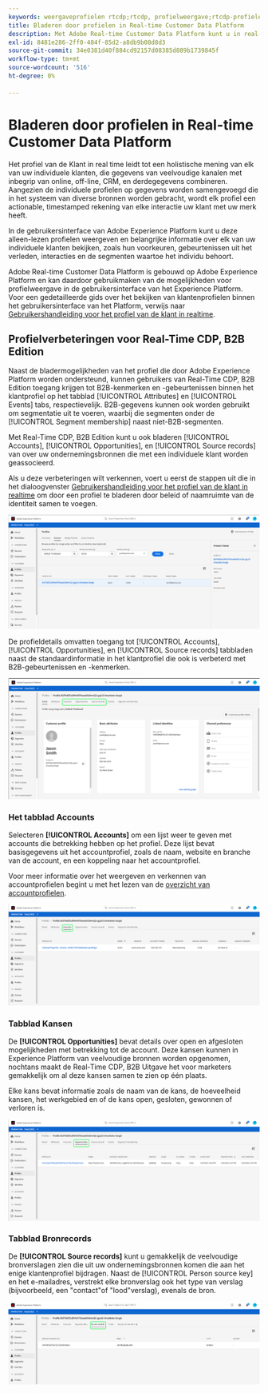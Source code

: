 ```yaml
---
keywords: weergaveprofielen rtcdp;rtcdp, profielweergave;rtcdp-profielen
title: Bladeren door profielen in Real-time Customer Data Platform
description: Met Adobe Real-time Customer Data Platform kunt u in real-time door de gegevens van het klantprofiel bladeren via de Adobe Experience Platform-gebruikersinterface.
exl-id: 8481e286-2ff0-484f-85d2-a8db9b08d8d3
source-git-commit: 34e0381d40f884cd92157d08385d889b1739845f
workflow-type: tm+mt
source-wordcount: '516'
ht-degree: 0%

---
```



# Bladeren door profielen in Real-time Customer Data Platform

Het profiel van de Klant in real time leidt tot een holistische mening van elk van uw individuele klanten, die gegevens van veelvoudige kanalen met inbegrip van online, off-line, CRM, en derdegegevens combineren. Aangezien de individuele profielen op gegevens worden samengevoegd die in het systeem van diverse bronnen worden gebracht, wordt elk profiel een actionable, timestamped rekening van elke interactie uw klant met uw merk heeft.

In de gebruikersinterface van Adobe Experience Platform kunt u deze alleen-lezen profielen weergeven en belangrijke informatie over elk van uw individuele klanten bekijken, zoals hun voorkeuren, gebeurtenissen uit het verleden, interacties en de segmenten waartoe het individu behoort.

Adobe Real-time Customer Data Platform is gebouwd op Adobe Experience Platform en kan daardoor gebruikmaken van de mogelijkheden voor profielweergave in de gebruikersinterface van het Experience Platform. Voor een gedetailleerde gids over het bekijken van klantenprofielen binnen het gebruikersinterface van het Platform, verwijs naar [Gebruikershandleiding voor het profiel van de klant in realtime](../../profile/ui/user-guide.md).

## Profielverbeteringen voor Real-Time CDP, B2B Edition

Naast de bladermogelijkheden van het profiel die door Adobe Experience Platform worden ondersteund, kunnen gebruikers van Real-Time CDP, B2B Edition toegang krijgen tot B2B-kenmerken en -gebeurtenissen binnen het klantprofiel op het tabblad [!UICONTROL Attributes] en [!UICONTROL Events] tabs, respectievelijk. B2B-gegevens kunnen ook worden gebruikt om segmentatie uit te voeren, waarbij die segmenten onder de [!UICONTROL Segment membership] naast niet-B2B-segmenten.

Met Real-Time CDP, B2B Edition kunt u ook bladeren [!UICONTROL Accounts], [!UICONTROL Opportunities], en [!UICONTROL Source records] van over uw ondernemingsbronnen die met een individuele klant worden geassocieerd.

Als u deze verbeteringen wilt verkennen, voert u eerst de stappen uit die in het dialoogvenster [Gebruikershandleiding voor het profiel van de klant in realtime](../../profile/ui/user-guide.md) om door een profiel te bladeren door beleid of naamruimte van de identiteit samen te voegen.

![](images/b2b-browse-profile.png)

De profieldetails omvatten toegang tot [!UICONTROL Accounts], [!UICONTROL Opportunities], en [!UICONTROL Source records] tabbladen naast de standaardinformatie in het klantprofiel die ook is verbeterd met B2B-gebeurtenissen en -kenmerken.

![](images/b2b-profile-detail.png)

### Het tabblad Accounts

Selecteren **[!UICONTROL Accounts]** om een lijst weer te geven met accounts die betrekking hebben op het profiel. Deze lijst bevat basisgegevens uit het accountprofiel, zoals de naam, website en branche van de account, en een koppeling naar het accountprofiel.

Voor meer informatie over het weergeven en verkennen van accountprofielen begint u met het lezen van de [overzicht van accountprofielen](../accounts/account-profile-overview.md).

![](images/b2b-profile-accounts.png)

### Tabblad Kansen

De **[!UICONTROL Opportunities]** bevat details over open en afgesloten mogelijkheden met betrekking tot de account. Deze kansen kunnen in Experience Platform van veelvoudige bronnen worden opgenomen, nochtans maakt de Real-Time CDP, B2B Uitgave het voor marketers gemakkelijk om al deze kansen samen te zien op één plaats.

Elke kans bevat informatie zoals de naam van de kans, de hoeveelheid kansen, het werkgebied en of de kans open, gesloten, gewonnen of verloren is.

![](images/b2b-profile-opportunities.png)

### Tabblad Bronrecords

De **[!UICONTROL Source records]** kunt u gemakkelijk de veelvoudige bronverslagen zien die uit uw ondernemingsbronnen komen die aan het enige klantenprofiel bijdragen. Naast de [!UICONTROL Person source key] en het e-mailadres, verstrekt elke bronverslag ook het type van verslag (bijvoorbeeld, een &quot;contact&quot;of &quot;lood&quot;verslag), evenals de bron.

![](images/b2b-profile-source-records.png)
